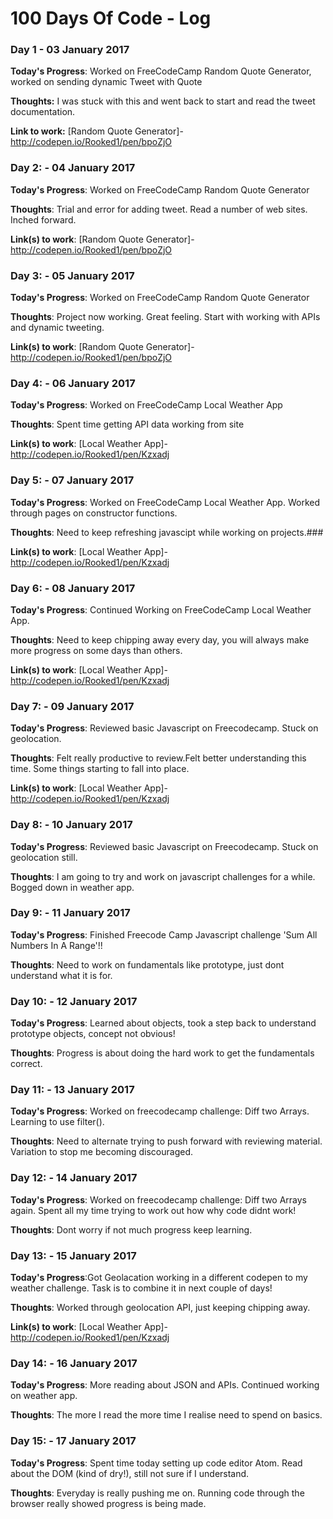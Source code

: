 # 100 Days Of Code - Log

### Day 1 - 03 January 2017

**Today's Progress**: Worked on FreeCodeCamp Random Quote Generator, worked on sending dynamic Tweet with Quote

**Thoughts:** I was stuck with this and went back to start and read the tweet documentation.

**Link to work:** [Random Quote Generator]-http://codepen.io/Rooked1/pen/bpoZjO

### Day 2: - 04 January 2017

**Today's Progress**: Worked on FreeCodeCamp Random Quote Generator

**Thoughts**: Trial and error for adding tweet. Read a number of web sites. Inched forward.

**Link(s) to work**: [Random Quote Generator]-http://codepen.io/Rooked1/pen/bpoZjO

### Day 3: - 05 January 2017

**Today's Progress**: Worked on FreeCodeCamp Random Quote Generator

**Thoughts**: Project now working. Great feeling. Start with working with APIs and dynamic tweeting.

**Link(s) to work**: [Random Quote Generator]-http://codepen.io/Rooked1/pen/bpoZjO

### Day 4: - 06 January 2017

**Today's Progress**: Worked on FreeCodeCamp Local Weather App

**Thoughts**: Spent time getting API data working from site

**Link(s) to work**: [Local Weather App]-http://codepen.io/Rooked1/pen/Kzxadj

### Day 5: - 07 January 2017

**Today's Progress**: Worked on FreeCodeCamp Local Weather App. Worked through pages on constructor functions.

**Thoughts**: Need to keep refreshing javascipt while working on projects.###

**Link(s) to work**: [Local Weather App]-http://codepen.io/Rooked1/pen/Kzxadj

### Day 6: - 08 January 2017

**Today's Progress**: Continued Working on FreeCodeCamp Local Weather App.

**Thoughts**: Need to keep chipping away every day, you will always make more progress on some days than others.

**Link(s) to work**: [Local Weather App]-http://codepen.io/Rooked1/pen/Kzxadj

### Day 7: - 09 January 2017

**Today's Progress**: Reviewed basic Javascript on Freecodecamp. Stuck on geolocation.

**Thoughts**: Felt really productive to review.Felt better understanding this time. Some things starting to fall into place.

**Link(s) to work**: [Local Weather App]-http://codepen.io/Rooked1/pen/Kzxadj

### Day 8: - 10 January 2017

**Today's Progress**: Reviewed basic Javascript on Freecodecamp. Stuck on geolocation still.

**Thoughts**: I am going to try and work on javascript challenges for a while. Bogged down in weather app.

### Day 9: - 11 January 2017

**Today's Progress**: Finished Freecode Camp Javascript challenge 'Sum All Numbers In A Range'!!

**Thoughts**: Need to work on fundamentals like prototype, just dont understand what it is for.

### Day 10: - 12 January 2017

**Today's Progress**: Learned about objects, took a step back to understand prototype objects, concept not obvious!

**Thoughts**: Progress is about doing the hard work to get the fundamentals correct.

### Day 11: - 13 January 2017

**Today's Progress**: Worked on freecodecamp challenge: Diff two Arrays. Learning to use filter().

**Thoughts**: Need to alternate trying to push forward with reviewing material. Variation to stop me becoming discouraged.

### Day 12: - 14 January 2017

**Today's Progress**: Worked on freecodecamp challenge: Diff two Arrays again. Spent all my time trying to work out how why code didnt work!

**Thoughts**: Dont worry if not much progress keep learning.

### Day 13: - 15 January 2017

**Today's Progress**:Got Geolacation working in a different codepen to my weather challenge. Task is to combine it in next couple of days!

**Thoughts**: Worked through geolocation API, just keeping chipping away.

**Link(s) to work**: [Local Weather App]-http://codepen.io/Rooked1/pen/Kzxadj

### Day 14: - 16 January 2017

**Today's Progress**: More reading about JSON and APIs. Continued working on weather app.

**Thoughts**: The more I read the more time I realise need to spend on basics.

### Day 15: - 17 January 2017

**Today's Progress**: Spent time today setting up code editor Atom. Read about the DOM (kind of dry!), still not sure if I understand.

**Thoughts**: Everyday is really pushing me on. Running code through the browser really showed progress is being made.
